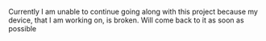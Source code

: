 Currently I am unable to continue going along with this project because my device, that I am working on, is broken. Will come back to it as soon as possible